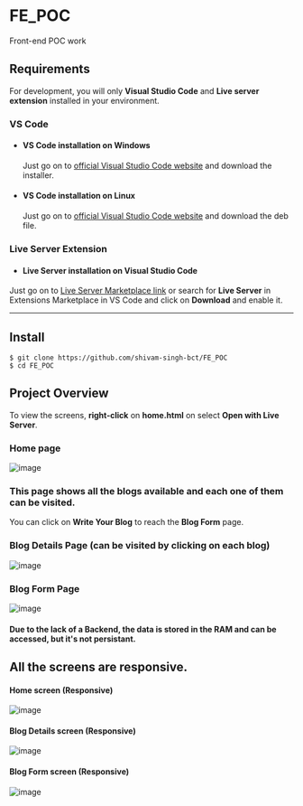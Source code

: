 # FE_POC
Front-end POC work


## Requirements

For development, you will only **Visual Studio Code** and **Live server extension** installed in your environment.

### VS Code
- #### VS Code installation on Windows

  Just go on to [official Visual Studio Code website](https://code.visualstudio.com/) and download the installer.

- #### VS Code installation on Linux

  Just go on to [official Visual Studio Code website](https://code.visualstudio.com/) and download the deb file.

### Live Server Extension
  - #### Live Server installation on Visual Studio Code

  Just go on to [Live Server Marketplace link](https://marketplace.visualstudio.com/items?itemName=ritwickdey.LiveServer) or search for **Live Server** in Extensions Marketplace in VS Code and click on **Download** and enable it.
  
  ---

## Install

    $ git clone https://github.com/shivam-singh-bct/FE_POC
    $ cd FE_POC    

## Project Overview
To view the screens, **right-click** on **home.html** on select **Open with Live Server**.
  
  ### Home page
  ![image](https://user-images.githubusercontent.com/102161717/169790646-d78a4beb-1e79-40f8-ad43-98b98e41f27f.png)
  ### **This page shows all the blogs available and each one of them can be visited.**
  You can click on **Write Your Blog** to reach the **Blog Form** page.
  
  ### Blog Details Page (can be visited by clicking on each blog)
  ![image](https://user-images.githubusercontent.com/102161717/169791717-e6f87435-f17f-41d2-bbe4-72064ef5ed45.png)
<br>
  ### Blog Form Page
  ![image](https://user-images.githubusercontent.com/102161717/169792040-811dd48b-f7a6-4aa6-ae33-e0275f58ba92.png)
  <br>
  #### Due to the lack of a **Backend**, the data is stored in the RAM and can be accessed, but it's not persistant.

  ## All the screens are responsive.
  #### Home screen (Responsive)
  ![image](https://user-images.githubusercontent.com/102161717/169792936-bacad729-018f-44bf-a81d-a501f40b1ebf.png)
  <br>
  #### Blog Details screen (Responsive)
  ![image](https://user-images.githubusercontent.com/102161717/169793169-a1f221f6-3c55-42f0-9108-79c8405652b5.png)
  <br>
  #### Blog Form screen (Responsive)
  ![image](https://user-images.githubusercontent.com/102161717/169793394-6c2a867c-0b39-4590-a4f8-0dbd9c9989bd.png)
